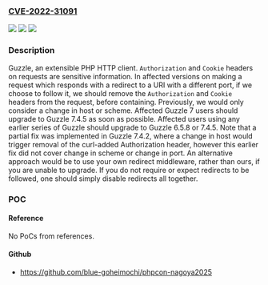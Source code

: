 ### [CVE-2022-31091](https://cve.mitre.org/cgi-bin/cvename.cgi?name=CVE-2022-31091)
![](https://img.shields.io/static/v1?label=Product&message=guzzle&color=blue)
![](https://img.shields.io/static/v1?label=Version&message=n%2Fa&color=blue)
![](https://img.shields.io/static/v1?label=Vulnerability&message=CWE-200%3A%20Exposure%20of%20Sensitive%20Information%20to%20an%20Unauthorized%20Actor&color=brighgreen)

### Description

Guzzle, an extensible PHP HTTP client. `Authorization` and `Cookie` headers on requests are sensitive information. In affected versions on making a request which responds with a redirect to a URI with a different port, if we choose to follow it, we should remove the `Authorization` and `Cookie` headers from the request, before containing. Previously, we would only consider a change in host or scheme. Affected Guzzle 7 users should upgrade to Guzzle 7.4.5 as soon as possible. Affected users using any earlier series of Guzzle should upgrade to Guzzle 6.5.8 or 7.4.5. Note that a partial fix was implemented in Guzzle 7.4.2, where a change in host would trigger removal of the curl-added Authorization header, however this earlier fix did not cover change in scheme or change in port. An alternative approach would be to use your own redirect middleware, rather than ours, if you are unable to upgrade. If you do not require or expect redirects to be followed, one should simply disable redirects all together.

### POC

#### Reference
No PoCs from references.

#### Github
- https://github.com/blue-goheimochi/phpcon-nagoya2025

